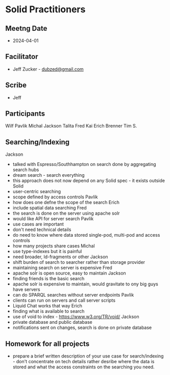 # Solid Practitioners

## Meetng Date
* 2024-04-01

## Facilitator 
* Jeff Zucker - dubzed@gmail.com

## Scribe
* Jeff

## Participants
Wilf
Pavlik
Michal
Jackson
Talita
Fred
Kai
Erich Brenner
Tim S.

## Searching/Indexing

Jackson 
  * talked with Espresso/Southhampton on search done by aggregating search hubs
  * dream search - search everything
  * this approach does not now depend on any Solid spec - it exists outside Solid
  * user-centric searching
  * scope defined by access controls
Pavlik
  * how does one defne the scope of the search
Erich
  * include spatial data searching
Fred
  * the search is done on the server using apache solr
  * would like API for server search
Pavlik
  * use cases are important
  * don't need technical details
  * do need to know where data stored single-pod, multi-pod and access controls
  * how many projects share cases
Michal
  * use type-indexes but it is painful
  * need broader, ld-fragments or other
Jackson
  * shift burden of search to searcher rather than storage provider
  * maintaining search on server is expensive
Fred
  * apache solr is open source, easy to maintain
Jackson
  * finding friends is the basic search
  * apache solr is expensive to maintain, would gravitate to ony big guys have servers
  * can do SPARQL searches without server endpoints
Pavlik
  * clients can run on servers and call server scripts
  * Liquid Chat works that way
Erich
  * finding what is available to search
  * use of void to index - https://www.w3.org/TR/void/
Jackson
  * private database and public database
  * notifications sent on changes, search is done on private database
## Homework for all projects
  * prepare a brief written description of your use case for search/indexing - don't concentrate on tech details rather desribe where the data is stored and what the access constraints on the searching you need.
